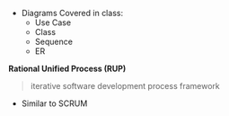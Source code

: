 - Diagrams Covered in class:
    - Use Case
    - Class
    - Sequence
    - ER 

**Rational Unified Process (RUP)**
> iterative software development process framework

- Similar to SCRUM
